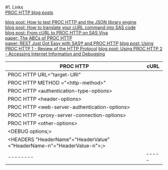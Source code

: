 #1. Links  
[PROC HTTP blog posts](https://blogs.sas.com/content/tag/proc-http/)  

[blog post: How to test PROC HTTP and the JSON library engine](https://blogs.sas.com/content/sasdummy/2018/01/23/check-json-and-http/)  
[blog post: How to translate your cURL command into SAS code](https://blogs.sas.com/content/sgf/2020/07/30/curl-to-proc-http/)  
[blog post: From cURL to PROC HTTP on SAS Viya](https://communities.sas.com/t5/SAS-Communities-Library/From-cURL-to-PROC-HTTP-on-SAS-Viya/ta-p/964762)  
[paper: The ABCs of PROC HTTP](https://www.sas.com/content/dam/SAS/support/en/sas-global-forum-proceedings/2019/3232-2019.pdf)  
[paper: REST Just Got Easy with SAS® and PROC HTTP](https://www.sas.com/content/dam/SAS/support/en/sas-global-forum-proceedings/2020/4426-2020.pdf)
[blog post: Using PROC HTTP 1 - Review of the HTTP Protocol](https://communities.sas.com/t5/SAS-Communities-Library/Using-PROC-HTTP-1-Review-of-the-HTTP-Protocol/ta-p/960340)
[blog post: Using PROC HTTP 2 - Accessing Internet Information and Debugging](https://communities.sas.com/t5/SAS-Communities-Library/Using-PROC-HTTP-2-Accessing-Internet-Information-and-Debugging/ta-p/964119)  



|PROC HTTP|cURL |
|-------- |-----|
|PROC HTTP URL="target-URI"|     |
|PROC HTTP METHOD ="\<http-method\>"|     |
|PROC HTTP \<authentication-type-options\>|     |
|PROC HTTP \<header-options\>|     |
|PROC HTTP \<web-server-authentication-options\>|     |
|PROC HTTP \<proxy-server-connection-options\>|     |
|PROC HTTP \<other-options\>|     |
|\<DEBUG options;\>|     |
|\<HEADERS "HeaderName"="HeaderValue" \<"HeaderName-n"="HeaderValue-n"\>;\>|     |
|-------- |-----|
